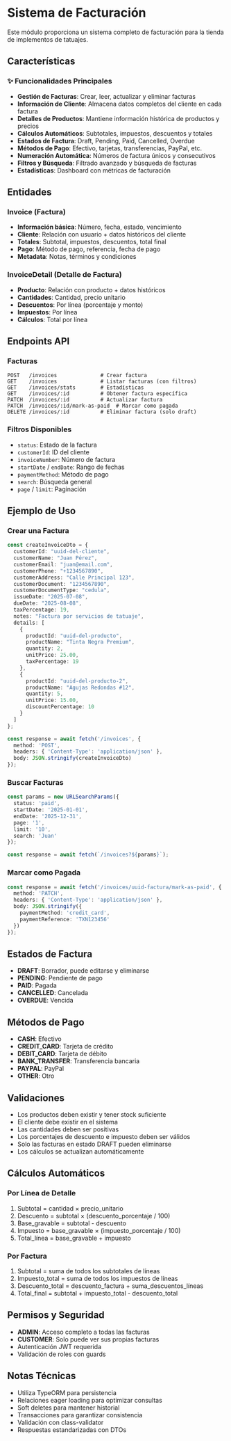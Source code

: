 # Sistema de Facturación

Este módulo proporciona un sistema completo de facturación para la tienda de implementos de tatuajes.

## Características

### ✨ Funcionalidades Principales

- **Gestión de Facturas**: Crear, leer, actualizar y eliminar facturas
- **Información de Cliente**: Almacena datos completos del cliente en cada factura
- **Detalles de Productos**: Mantiene información histórica de productos y precios
- **Cálculos Automáticos**: Subtotales, impuestos, descuentos y totales
- **Estados de Factura**: Draft, Pending, Paid, Cancelled, Overdue
- **Métodos de Pago**: Efectivo, tarjetas, transferencias, PayPal, etc.
- **Numeración Automática**: Números de factura únicos y consecutivos
- **Filtros y Búsqueda**: Filtrado avanzado y búsqueda de facturas
- **Estadísticas**: Dashboard con métricas de facturación

## Entidades

### Invoice (Factura)
- **Información básica**: Número, fecha, estado, vencimiento
- **Cliente**: Relación con usuario + datos históricos del cliente
- **Totales**: Subtotal, impuestos, descuentos, total final
- **Pago**: Método de pago, referencia, fecha de pago
- **Metadata**: Notas, términos y condiciones

### InvoiceDetail (Detalle de Factura)
- **Producto**: Relación con producto + datos históricos
- **Cantidades**: Cantidad, precio unitario
- **Descuentos**: Por línea (porcentaje y monto)
- **Impuestos**: Por línea
- **Cálculos**: Total por línea

## Endpoints API

### Facturas
```
POST   /invoices              # Crear factura
GET    /invoices              # Listar facturas (con filtros)
GET    /invoices/stats        # Estadísticas
GET    /invoices/:id          # Obtener factura específica
PATCH  /invoices/:id          # Actualizar factura
PATCH  /invoices/:id/mark-as-paid  # Marcar como pagada
DELETE /invoices/:id          # Eliminar factura (solo draft)
```

### Filtros Disponibles
- `status`: Estado de la factura
- `customerId`: ID del cliente
- `invoiceNumber`: Número de factura
- `startDate` / `endDate`: Rango de fechas
- `paymentMethod`: Método de pago
- `search`: Búsqueda general
- `page` / `limit`: Paginación

## Ejemplo de Uso

### Crear una Factura

```typescript
const createInvoiceDto = {
  customerId: "uuid-del-cliente",
  customerName: "Juan Pérez",
  customerEmail: "juan@email.com",
  customerPhone: "+1234567890",
  customerAddress: "Calle Principal 123",
  customerDocument: "1234567890",
  customerDocumentType: "cedula",
  issueDate: "2025-07-08",
  dueDate: "2025-08-08",
  taxPercentage: 19,
  notes: "Factura por servicios de tatuaje",
  details: [
    {
      productId: "uuid-del-producto",
      productName: "Tinta Negra Premium",
      quantity: 2,
      unitPrice: 25.00,
      taxPercentage: 19
    },
    {
      productId: "uuid-del-producto-2",
      productName: "Agujas Redondas #12",
      quantity: 5,
      unitPrice: 15.00,
      discountPercentage: 10
    }
  ]
};

const response = await fetch('/invoices', {
  method: 'POST',
  headers: { 'Content-Type': 'application/json' },
  body: JSON.stringify(createInvoiceDto)
});
```

### Buscar Facturas

```typescript
const params = new URLSearchParams({
  status: 'paid',
  startDate: '2025-01-01',
  endDate: '2025-12-31',
  page: '1',
  limit: '10',
  search: 'Juan'
});

const response = await fetch(`/invoices?${params}`);
```

### Marcar como Pagada

```typescript
const response = await fetch('/invoices/uuid-factura/mark-as-paid', {
  method: 'PATCH',
  headers: { 'Content-Type': 'application/json' },
  body: JSON.stringify({
    paymentMethod: 'credit_card',
    paymentReference: 'TXN123456'
  })
});
```

## Estados de Factura

- **DRAFT**: Borrador, puede editarse y eliminarse
- **PENDING**: Pendiente de pago
- **PAID**: Pagada
- **CANCELLED**: Cancelada
- **OVERDUE**: Vencida

## Métodos de Pago

- **CASH**: Efectivo
- **CREDIT_CARD**: Tarjeta de crédito
- **DEBIT_CARD**: Tarjeta de débito
- **BANK_TRANSFER**: Transferencia bancaria
- **PAYPAL**: PayPal
- **OTHER**: Otro

## Validaciones

- Los productos deben existir y tener stock suficiente
- El cliente debe existir en el sistema
- Las cantidades deben ser positivas
- Los porcentajes de descuento e impuesto deben ser válidos
- Solo las facturas en estado DRAFT pueden eliminarse
- Los cálculos se actualizan automáticamente

## Cálculos Automáticos

### Por Línea de Detalle
1. Subtotal = cantidad × precio_unitario
2. Descuento = subtotal × (descuento_porcentaje / 100)
3. Base_gravable = subtotal - descuento
4. Impuesto = base_gravable × (impuesto_porcentaje / 100)
5. Total_línea = base_gravable + impuesto

### Por Factura
1. Subtotal = suma de todos los subtotales de líneas
2. Impuesto_total = suma de todos los impuestos de líneas
3. Descuento_total = descuento_factura + suma_descuentos_líneas
4. Total_final = subtotal + impuesto_total - descuento_total

## Permisos y Seguridad

- **ADMIN**: Acceso completo a todas las facturas
- **CUSTOMER**: Solo puede ver sus propias facturas
- Autenticación JWT requerida
- Validación de roles con guards

## Notas Técnicas

- Utiliza TypeORM para persistencia
- Relaciones eager loading para optimizar consultas
- Soft deletes para mantener historial
- Transacciones para garantizar consistencia
- Validación con class-validator
- Respuestas estandarizadas con DTOs
